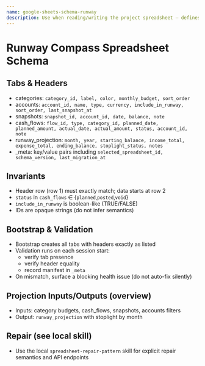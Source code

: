 ```yaml
---
name: google-sheets-schema-runway
description: Use when reading/writing the project spreadsheet — defines the exact tabs, headers, and invariants for Runway Compass (categories, accounts, snapshots, cash_flows, runway_projection, _meta) plus bootstrap/validation expectations.
---
```


# Runway Compass Spreadsheet Schema

## Tabs & Headers
- categories: `category_id, label, color, monthly_budget, sort_order`
- accounts: `account_id, name, type, currency, include_in_runway, sort_order, last_snapshot_at`
- snapshots: `snapshot_id, account_id, date, balance, note`
- cash_flows: `flow_id, type, category_id, planned_date, planned_amount, actual_date, actual_amount, status, account_id, note`
- runway_projection: `month, year, starting_balance, income_total, expense_total, ending_balance, stoplight_status, notes`
- _meta: key/value pairs including `selected_spreadsheet_id, schema_version, last_migration_at`

## Invariants
- Header row (row 1) must exactly match; data starts at row 2
- `status` in `cash_flows` ∈ {`planned`,`posted`,`void`}
- `include_in_runway` is boolean-like (TRUE/FALSE)
- IDs are opaque strings (do not infer semantics)

## Bootstrap & Validation
- Bootstrap creates all tabs with headers exactly as listed
- Validation runs on each session start:
  - verify tab presence
  - verify header equality
  - record manifest in `_meta`
- On mismatch, surface a blocking health issue (do not auto-fix silently)

## Projection Inputs/Outputs (overview)
- Inputs: category budgets, cash_flows, snapshots, accounts filters
- Output: `runway_projection` with stoplight by month

## Repair (see local skill)
- Use the local `spreadsheet-repair-pattern` skill for explicit repair semantics and API endpoints

